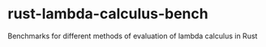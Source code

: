 # rust-lambda-calculus-bench
Benchmarks for different methods of evaluation of lambda calculus in Rust
